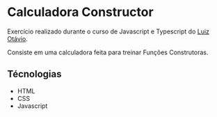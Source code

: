# Calculadora Constructor
Exercício realizado durante o curso de Javascript e Typescript do [Luiz Otávio](https://www.linkedin.com/in/todoespacoonline/).

Consiste em uma calculadora feita para treinar Funções Construtoras.

## Técnologias
* HTML
* CSS
* Javascript